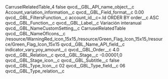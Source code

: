 <?xml version="1.0" encoding="UTF-8"?>
<CustomMetadata xmlns="http://soap.sforce.com/2006/04/metadata" xmlns:xsi="http://www.w3.org/2001/XMLSchema-instance" xmlns:xsd="http://www.w3.org/2001/XMLSchema">
    <label>CarruselRelatedTable_4</label>
    <protected>false</protected>
    <values>
        <field>qvcd__GBL_API_name_object__c</field>
        <value xsi:type="xsd:string">Account_variation_information__c</value>
    </values>
    <values>
        <field>qvcd__GBL_Field_format__c</field>
        <value xsi:type="xsd:string">0.00</value>
    </values>
    <values>
        <field>qvcd__GBL_FiltersFunction__c</field>
        <value xsi:type="xsd:string">account_id__c=.Id ORDER BY order__c ASC</value>
    </values>
    <values>
        <field>qvcd__GBL_Function__c</field>
        <value xsi:nil="true"/>
    </values>
    <values>
        <field>qvcd__GBL_Label__c</field>
        <value xsi:type="xsd:string">Variación interanual</value>
    </values>
    <values>
        <field>qvcd__GBL_NameCustomSetting__c</field>
        <value xsi:type="xsd:string">CarruselRelatedTable</value>
    </values>
    <values>
        <field>qvcd__GBL_NameOfIcons__c</field>
        <value xsi:type="xsd:string">/resource/WarningRed_icon_15x15,/resource/Green_Flag_Icon_15x15,/resource/Green_Flag_Icon_15x15</value>
    </values>
    <values>
        <field>qvcd__GBL_Name_API_field__c</field>
        <value xsi:type="xsd:string">indicator_vary_yoy_amount__c</value>
    </values>
    <values>
        <field>qvcd__GBL_Order__c</field>
        <value xsi:type="xsd:double">4.0</value>
    </values>
    <values>
        <field>qvcd__GBL_Relation__c</field>
        <value xsi:nil="true"/>
    </values>
    <values>
        <field>qvcd__GBL_Stage__c</field>
        <value xsi:type="xsd:string">-0.00001,0</value>
    </values>
    <values>
        <field>qvcd__GBL_Stage_icon__c</field>
        <value xsi:nil="true"/>
    </values>
    <values>
        <field>qvcd__GBL_Subtitle__c</field>
        <value xsi:type="xsd:boolean">false</value>
    </values>
    <values>
        <field>qvcd__GBL_Type_Icon__c</field>
        <value xsi:type="xsd:string">02</value>
    </values>
    <values>
        <field>qvcd__GBL_Type_field__c</field>
        <value xsi:type="xsd:string">06</value>
    </values>
    <values>
        <field>qvcd__GBL_Type_relation__c</field>
        <value xsi:nil="true"/>
    </values>
</CustomMetadata>
